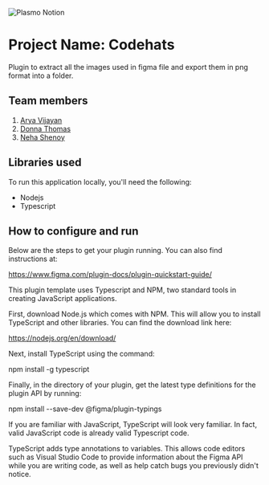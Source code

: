 ![Plasmo Notion](https://github.com/TH-Activities/saturday-hack-night-template/assets/64391274/85d3fbb8-aed6-4751-b051-4539df392f1a)


# Project Name: Codehats
Plugin to extract all the images used in figma file and export them in png format into a folder. 
## Team members
1. [Arya Vijayan](https://github.com/TH-Activities/saturday-hack-night-template/AryaV14)
2. [Donna Thomas](https://github.com/TH-Activities/saturday-hack-night-template/donnat-homas123)
3. [Neha Shenoy](https://github.com/TH-Activities/saturday-hack-night-template/)
## Libraries used
To run this application locally, you'll need the following:
- Nodejs
- Typescript
## How to configure and run
Below are the steps to get your plugin running. You can also find instructions at:

  https://www.figma.com/plugin-docs/plugin-quickstart-guide/

This plugin template uses Typescript and NPM, two standard tools in creating JavaScript applications.

First, download Node.js which comes with NPM. This will allow you to install TypeScript and other
libraries. You can find the download link here:

  https://nodejs.org/en/download/

Next, install TypeScript using the command:

  npm install -g typescript

Finally, in the directory of your plugin, get the latest type definitions for the plugin API by running:

  npm install --save-dev @figma/plugin-typings

If you are familiar with JavaScript, TypeScript will look very familiar. In fact, valid JavaScript code
is already valid Typescript code.

TypeScript adds type annotations to variables. This allows code editors such as Visual Studio Code
to provide information about the Figma API while you are writing code, as well as help catch bugs
you previously didn't notice.

